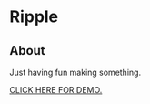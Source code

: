 # Ripple

## About

Just having fun making something.

[CLICK HERE FOR DEMO.](https://mohsinkhanaptech.github.io/ripple/dist/)
